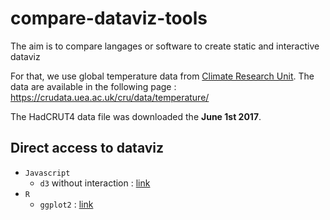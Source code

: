 # compare-dataviz-tools

The aim is to compare langages or software to create static and interactive dataviz

For that, we use global temperature data from [Climate Research Unit](http://www.cru.uea.ac.uk/). The data are available in the following page :
https://crudata.uea.ac.uk/cru/data/temperature/

The HadCRUT4 data file was downloaded the **June 1st 2017**.

## Direct access to dataviz

- `Javascript`
    - `d3` without interaction : [link](js-d3-static/index.html)
- `R` 
    - `ggplot2` : [link](r-ggplot2/index.html)